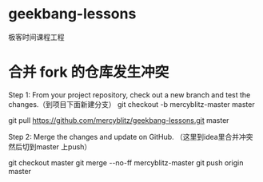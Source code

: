 # geekbang-lessons
极客时间课程工程


# 合并 fork 的仓库发生冲突

Step 1: From your project repository, check out a new branch and test the changes.（到项目下面新建分支）
git checkout -b mercyblitz-master master

git pull https://github.com/mercyblitz/geekbang-lessons.git master

Step 2: Merge the changes and update on GitHub. （这里到idea里合并冲突 然后切到master 上push）

git checkout master
git merge --no-ff mercyblitz-master
git push origin master
